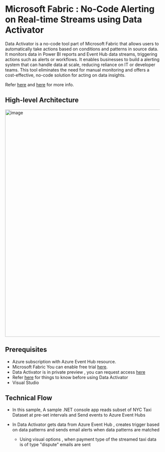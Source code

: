 # Microsoft Fabric : No-Code Alerting on Real-time Streams using Data Activator

Data Activator is a no-code tool part of Microsoft Fabric that allows users to automatically take actions based on  conditions and patterns in source data. It monitors data in Power BI reports and Event Hub data streams, triggering actions such as alerts or workflows. It enables businesses to build a alerting system that can handle data at scale, reducing reliance on IT or developer teams. This tool eliminates the need for manual monitoring and offers a cost-effective, no-code solution for acting on data insights.

Refer [here](https://github.com/microsoft/dataActivator/blob/main/ConsolidatedDocs.md) and [here](https://blog.fabric.microsoft.com/en-us/blog/driving-actions-from-your-data-with-data-activator/) for more info.

## High-level Architecture
<img width="738" alt="image" src="https://github.com/mahes-a/2023/assets/120069348/e0784555-a03d-4f1c-ac0f-3f30fb126a38">

## Prerequisites

- Azure subscription with Azure Event Hub resource. 
- Microsoft Fabric You can enable free trial [here](https://learn.microsoft.com/en-us/fabric/get-started/fabric-trial).
- Data Activator is in private preview , you can request access [here](https://forms.office.com/pages/responsepage.aspx?id=v4j5cvGGr0GRqy180BHbRzMF5NSZnI1CrCTbAYcvUW9UM1NWWUUzVlpEVVZJS0lSM1ZWUDBSTkMyVi4u)
- Refer [here](https://github.com/microsoft/dataActivator/blob/main/ConsolidatedDocs.md#faq-things-to-know-before-using-data-activator) for things to know before using Data Activator
- Visual Studio

## Technical Flow

- In this sample, A sample .NET console app  reads subset of  NYC Taxi Dataset at pre-set intervals and Send events to Azure Event Hubs
  
- In Data Activator gets data from Azure Event Hub , creates trigger based on data patterns and sends email alerts when data patterns are matched
  
  - Using visual options , when payment type of the streamed taxi data is of type "dispute" emails are sent
  
